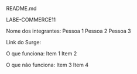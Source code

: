 README.md

LABE-COMMERCE11

Nome dos integrantes:
Pessoa 1
Pessoa 2
Pessoa 3

Link do Surge: 

O que funciona:
Item 1
Item 2

O que não funciona:
Item 3
Item 4







